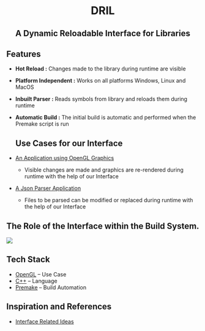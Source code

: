 <div align="center">
  <h1 align="center">DRIL</h1>
</div>


  
  <h2 align="center">A Dynamic Reloadable Interface for Libraries</h2>



## Features

- **Hot Reload :** Changes made to the library during runtime are visible
- **Platform Independent :** Works on all platforms Windows, Linux and MacOS
- **Inbuilt Parser :** Reads symbols from library and reloads them during runtime
- **Automatic Build :** The initial build is automatic and performed when the Premake script is run

  ## Use Cases for our Interface

- [An Application using OpenGL Graphics]( https://github.com/Anirudh-V-Gubbi/DRIL/tree/main/examples/OpenGL)
    - Visible changes are made and graphics are re-rendered during runtime with the help of our Interface
 
- [A Json Parser Application](https://github.com/Anirudh-V-Gubbi/DRIL/tree/main/examples/FileParser)
    - Files to be parsed can be modified or replaced during runtime with the help of our Interface
  


## The Role of the Interface within the Build System.
 

![](https://github.com/Anirudh-V-Gubbi/DRIL/blob/main/images/Screenshot%20from%202024-06-22%2019-31-58.png)  


## Tech Stack

- [OpenGL](https://www.opengl.org/) – Use Case
- [C++](https://en.cppreference.com/w/) – Language
- [Premake](https://premake.github.io/) – Build Automation


## Inspiration and References

- [Interface Related Ideas](https://howistart.org/posts/cpp/1/index.html) 


